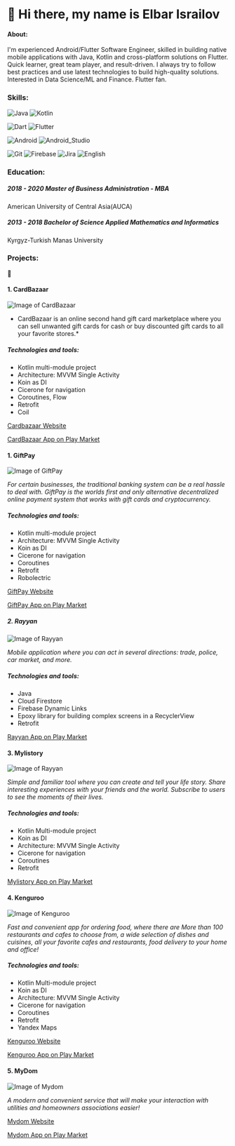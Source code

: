 # 👋 Hi there, my name is Elbar Israilov

#### About:

I'm experienced Android/Flutter Software Engineer, skilled in building native mobile applications with Java, Kotlin and cross-platform solutions on Flutter. Quick learner, great team player, and result-driven. I always try to follow best practices and use latest technologies to build high-quality solutions. Interested in Data Science/ML and Finance.  Flutter fan. 

### Skills:

![Java](https://img.shields.io/badge/Java-3DDC84?style=for-the-badge&logo=java&logoColor=white&labelColor=101010)
![Kotlin](https://img.shields.io/badge/Kotlin-3DDC84?style=for-the-badge&logo=kotlin&logoColor=white&labelColor=101010)

![Dart](https://img.shields.io/badge/Dart-3DDC84?style=for-the-badge&logo=dart&logoColor=white&labelColor=101010)
![Flutter](https://img.shields.io/badge/Flutter-3DDC84?style=for-the-badge&logo=flutter&logoColor=white&labelColor=101010)

![Android](https://img.shields.io/badge/Android-3DDC84?style=for-the-badge&logo=android&logoColor=white&labelColor=101010)
![Android_Studio](https://img.shields.io/badge/Android_Studio-3DDC84?style=for-the-badge&logo=android-studio&logoColor=white&labelColor=101010)

![Git](https://img.shields.io/badge/Git-3DDC84?style=for-the-badge&logo=git&logoColor=white&labelColor=101010)
![Firebase](https://img.shields.io/badge/Firebase-3DDC84?style=for-the-badge&logo=firebase&logoColor=white&labelColor=101010)
![Jira](https://img.shields.io/badge/Jira-3DDC84?style=for-the-badge&logo=jira&logoColor=white&labelColor=101010)
![English](https://img.shields.io/badge/English-3DDC84?style=for-the-badge&logo=english&logoColor=white&labelColor=101010)


### Education:

#####  2018 - 2020  Master of Business Administration - MBA
American University of Central Asia(AUCA)

#####  2013 - 2018 Bachelor of Science Applied Mathematics and Informatics
Kyrgyz-Turkish Manas University 


### Projects:

:partying_face:

#### 1. CardBazaar 
 ![Image of CardBazaar](https://play-lh.googleusercontent.com/tYpXIGKMdfpzXcZlJuSZLW7dlHWNx61Vb2C8Se1AtovrnTqatS3Wosto7WEizFQxpw=s180)

* CardBazaar is an online second hand gift card marketplace where you can sell unwanted gift cards for cash or buy discounted gift cards to all your favorite stores.*

##### Technologies and tools: 
* Kotlin multi-module project
* Architecture: MVVM Single Activity
* Koin as DI
* Cicerone for navigation
* Coroutines, Flow
* Retrofit
* Coil
 
[Cardbazaar Website](https://cardbazaar.com)

[CardBazaar App on Play Market](https://play.google.com/store/apps/details?id=com.cardbazaar)


 #### 1. GiftPay 
 ![Image of GiftPay](https://play-lh.googleusercontent.com/7gK3Z3e8RnD1UTDdZlwUi6InE6bEYAmu3lh67Tu3v9WtmSxS4mD7bG3-uPwtieaDsYHj=s180)

*For certain businesses, the traditional banking system can be a real hassle to deal with. GiftPay is the worlds first and only alternative decentralized online payment system that works with gift cards and cryptocurrency.*

##### Technologies and tools: 
* Kotlin multi-module project
* Architecture: MVVM Single Activity
* Koin as DI
* Cicerone for navigation
* Coroutines
* Retrofit
* Robolectric
 
[GiftPay Website](https://giftpay.io)

[GiftPay App on Play Market](https://play.google.com/store/apps/details?id=me.giftpay.app)

 ##### 2. Rayyan 
 
![Image of Rayyan](https://play-lh.googleusercontent.com/Ve43zI2mLg3kaz-oRlvABiOfUWnMFApZiOv4jn9e6Tw_p8BlOuDPXFdoTc5wT7Fh8A=s180)

*Mobile application where you can act in several directions: trade, police, car market, and more.*

##### Technologies and tools: 
* Java
* Cloud Firestore
* Firebase Dynamic Links
* Epoxy library for building complex screens in a RecyclerView
* Retrofit

[Rayyan App on Play Market](https://play.google.com/store/apps/details?id=kz.alfanet.rayyan2)

 #### 3. Mylistory 

![Image of Rayyan](https://play-lh.googleusercontent.com/qlrJN6zxK-QjIIrvHHLXWzfBda0TcOqxOy3cKa4xIyF342YUXn6tWPz4Ua4kjKsT55Lv=s180)

*Simple and familiar tool where you can create and tell your life story. Share interesting experiences with your friends and the world. Subscribe to users to see the moments of their lives.*

##### Technologies and tools: 
* Kotlin Multi-module project
* Koin as DI
* Architecture: MVVM Single Activity
* Cicerone for navigation
* Coroutines
* Retrofit

[Mylistory App on Play Market](https://play.google.com/store/apps/details?id=com.mylistory.android&hl=ru)

 #### 4. Kenguroo 
 
![Image of Kenguroo](https://play-lh.googleusercontent.com/DL03B3wdoz43G27yw6yE9TEl-NiKI6Qnecg4cq7pvETEBNUEbgtHmcbf_PdPFUGO-iE=s180)

*Fast and convenient app for ordering food, where there are More than 100 restaurants and cafes to choose from, a wide selection of dishes and cuisines, all your favorite cafes and restaurants, food delivery to your home and office!*

##### Technologies and tools: 
* Kotlin Multi-module project
* Koin as DI
* Architecture: MVVM Single Activity
* Cicerone for navigation
* Coroutines
* Retrofit
* Yandex Maps

[Kenguroo Website](https://kenguroo.com)

[Kenguroo App on Play Market](https://play.google.com/store/apps/details?id=kg.kenguru.app)

 #### 5. MyDom 

 ![Image of Mydom](https://play-lh.googleusercontent.com/QFF6xD37-Kz_WhdNFqb-5XEaLSKOnascyox3sztEcOagNBOra59UeHkbr2CHhLxICVE=s180)

*A modern and convenient service that will make your interaction with utilities and homeowners associations easier!*
 
[Mydom Website](https://mydom.kg)

[Mydom App on Play Market](https://play.google.com/store/apps/details?id=me.giftpay.app)


